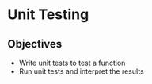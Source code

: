 # Unit Testing

## Objectives
- Write unit tests to test a function
- Run unit tests and interpret the results